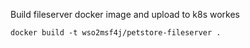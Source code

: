 Build fileserver docker image and upload to k8s workes

```
docker build -t wso2msf4j/petstore-fileserver .
```
